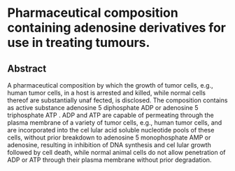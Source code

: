 # Pharmaceutical composition containing adenosine derivatives for use in treating tumours.

## Abstract
A pharmaceutical composition by which the growth of tumor cells, e.g., human tumor cells, in a host is arrested and killed, while normal cells thereof are substantially unaf fected, is disclosed. The composition contains as active substance adenosine 5 diphosphate ADP or adenosine 5 triphosphate ATP . ADP and ATP are capable of permeating through the plasma membrane of a variety of tumor cells, e.g., human tumor cells, and are incorporated into the cel lular acid soluble nucleotide pools of these cells, without prior breakdown to adenosine 5 monophosphate AMP or adenosine, resulting in inhibition of DNA synthesis and cel lular growth followed by cell death, while normal animal cells do not allow penetration of ADP or ATP through their plasma membrane without prior degradation.